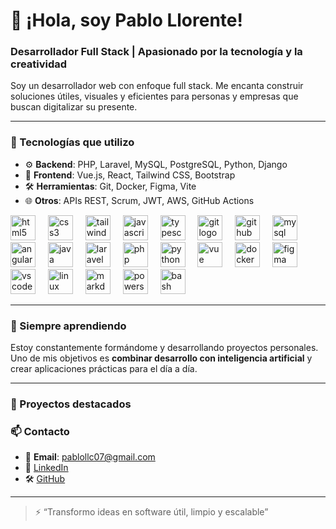 # 👋 ¡Hola, soy Pablo Llorente!

###  Desarrollador Full Stack | Apasionado por la tecnología y la creatividad

Soy un desarrollador web con enfoque full stack. Me encanta construir soluciones útiles, visuales y eficientes para personas y empresas que buscan digitalizar su presente.

---

### 🚀 Tecnologías que utilizo

- ⚙️ **Backend**: PHP, Laravel, MySQL, PostgreSQL, Python, Django
- 🎨 **Frontend**: Vue.js, React, Tailwind CSS, Bootstrap
- 🛠️ **Herramientas**: Git, Docker, Figma, Vite
- 🌐 **Otros**: APIs REST, Scrum, JWT, AWS, GitHub Actions


<div align="left">
  <img src="https://skillicons.dev/icons?i=html" height="40" alt="html5 logo"  />
  <img width="12" />
  <img src="https://skillicons.dev/icons?i=css" height="40" alt="css3 logo"  />
  <img width="12" />
  <img src="https://skillicons.dev/icons?i=tailwind" height="40" alt="tailwindcss logo"  />
  <img width="12" />
  <img src="https://skillicons.dev/icons?i=js" height="40" alt="javascript logo"  />
  <img width="12" />
  <img src="https://skillicons.dev/icons?i=django" height="40" alt="typescript logo"  />
  <img width="12" />
  <img src="https://skillicons.dev/icons?i=git" height="40" alt="git logo"  />
  <img width="12" />
  <img src="https://skillicons.dev/icons?i=github" height="40" alt="github logo"  />
  <img width="12" />
  <img src="https://skillicons.dev/icons?i=mysql" height="40" alt="mysql logo"  />
  <img width="12" />
  <img src="https://skillicons.dev/icons?i=react" height="40" alt="angular logo"  />
  <img width="12" />
  <img src="https://skillicons.dev/icons?i=java" height="40" alt="java logo"  />
  <img width="12" />
  <img src="https://skillicons.dev/icons?i=laravel" height="40" alt="laravel logo"  />
  <img width="12" />
  <img src="https://skillicons.dev/icons?i=php" height="40" alt="php logo"  />
  <img width="12" />
  <img src="https://skillicons.dev/icons?i=python" height="40" alt="python logo"  />
  <img width="12" />
  <img src="https://skillicons.dev/icons?i=vue" height="40" alt="vue logo"  />
  <img width="12" />
  <img src="https://skillicons.dev/icons?i=docker" height="40" alt="docker logo"  />
  <img width="12" />
  <img src="https://skillicons.dev/icons?i=figma" height="40" alt="figma logo"  />
  <img width="12" />
  <img src="https://skillicons.dev/icons?i=vscode" height="40" alt="vscode logo"  />
  <img width="12" />
  <img src="https://skillicons.dev/icons?i=linux" height="40" alt="linux logo"  />
  <img width="12" />
  <img src="https://skillicons.dev/icons?i=md" height="40" alt="markdown logo"  />
  <img width="12" />
  <img src="https://skillicons.dev/icons?i=powershell" height="40" alt="powershell logo"  />
  <img width="12" />
  <img src="https://skillicons.dev/icons?i=bash" height="40" alt="bash logo"  />
  <img width="12" />
</div>

---

### 🧠 Siempre aprendiendo

Estoy constantemente formándome y desarrollando proyectos personales. Uno de mis objetivos es **combinar desarrollo con inteligencia artificial** y crear aplicaciones prácticas para el día a día.

---

### 💼 Proyectos destacados





### 📫 Contacto

- 📧 **Email**: pablollc07@gmail.com
- 💼 [LinkedIn](linkedin.com/in/pablo-llorente-220709373)  
- 🛠️ [GitHub](https://github.com/PabloLLorente7) 

---

> ⚡ “Transformo ideas en software útil, limpio y escalable”

